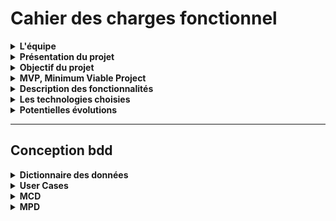 
# Cahier des charges fonctionnel
<details>
<summary>
<strong>L'équipe</strong>
</summary>

**Grégory CARUSO**
- Product Owner
- Lead Dev Front

**Marwann MANSOUR**
- Référent Technique
- GIT Master
- Dev Front

**Edwin GRANZOTTO**
- SCRUM Master
- Dev Back

**Cédric GAUTHIER**
- Lead Dev Back

</details>

<details>
<summary>
<strong>Présentation du projet</strong>
</summary>

Le projet, initié par la Société **TRANSPORTS & DISTRIBUTIONS ROUTIERS (T.D.R.)** a pour objectif de développer la visibilité de l’entreprise par le biais d’un site internet « vitrine ».

Ce projet en association avec l’école **O’Clock** rentre dans le cadre d’une mise en application pratique de connaissances pour **4 développeurs junior** chargés de mener à bien le projet en toute autonomie dans un délai d’un mois.


</details>

<details>
<summary>
<strong>Objectif du projet</strong>
</summary>

L’objectif est de créer un site internet moderne, lisible aussi bien sur Ordinateur que sur un mobile. Outil marketing de prédilection des entreprises ce site a pour but d’augmenter la visibilité de l’entreprise, mais aussi de simplifier la mise en relation avec de potentiels nouveaux clients (particuliers ou professionnels).

Ce site proposera plusieurs fonctionnalités accessibles. Par exemple :
L’inscription possible pour les utilisateurs
La possibilité de télécharger des documents et de faire des demandes de devis pré remplis
Une carte interactive permettant une estimation de tarif


</details>
<details>
<summary>
<strong> MVP, Minimum Viable Project </strong>
</summary>

Afin de garantir la viabilité du projet et sa pérennité, une priorisation classée par version a été prévue : 

- **Version 1.0**
  - Inscription pour des utilisateurs
  - Demande de devis
  - Formulaire de contact.

- **Version 1.1**
  - Une Carte interactive permettant d’estimer le délai de livraison ainsi qu’une estimation de tarification en fonction de la distance et du nombre de palettes souhaités (de 1 à 6). 

- **Version 1.2**
  - Téléchargement documents PDF
  - Auto-remplissage des champs de devis


</details>

<details>
<summary>
<strong> Description des fonctionnalités </strong>
</summary>

**Version 1.0** 
- Inscription utilisateurs :
L’utilisateur qui s’inscrit sur le site via le formulaire doit renseigner :
  - Nom/Société
  - Coordonnées de facturation
  - Siret
  - Mail
  - Tél

- Demande de devis :
  - Possibilité de renseigner une adresse de livraison différente de l’adresse de facturation.
  - Nombre de palettes
  - Dimensions
  - Poids
  - Commentaires

- Formulaire de contact : 

        Tout visiteur non inscrit pourra contacter l’Entreprise via ce formulaire
        Le visiteur devra renseigner Nom ou Société et mail
        Il aura à disposition une zone de saisie de texte ainsi qu’un bouton de validation.
        Au « Submit » un mail sera envoyer à l’Entreprise (exploitation@transportstdr.fr)

**Version 1.1**

- Carte interactive : 

        Le client, (avec ou sans connection) aura accès à une carte de France interactive.
        Il y verra les trois départements de départ (13, 06, 38) correspondant à ses 3 sites d’exploitation
        Après avoir cliqué sur un de ces trois départements, il devra cliquer sur le département de destination.
        Apparaîtra alors une modale lui demandant de renseigner le nombre de palette (de 1 à 6)
        Un tarif et un délai de base (sans les contraintes) lui sera alors communiqué en fonction du nombre de palette et du département de livraison.
        Deux boutons seront accessibles. “OK” pour fermer la modale, ou bien “Demander un devis“ pour accéder au formulaire de devis
        S’il est connecté le devis sera pré-rempli avec ses informations

**Version 1.2**

- Téléchargement documents PDF :
  
        Une dizaine de documents PDF seront téléchargeables par les clients.
        Ces documents sont communs à tous les clients
- Auto-remplissage des champs de devis :
  
        Les champs renseignés lors de l’inscription doivent être pré rempli sur l e devis. A savoir Nom/Société, Coordonnées de facturation, Mail, Tél.

</details>

<details>
<summary>
<strong> Les technologies choisies </strong>
</summary>

**Front :**
- ReactJS 
- Redux
- CSS
- JS
- Bulma CSS framework
- Axios

**Back :**

- NodeJS
- Express
- Postgres (Table relationnelle / Mongo & Redis non adaptés à la situation)
- Sqitch (pour simplifier les Migrations)
- Jestjs : pour les Test Unitaires


</details>

<details>
<summary>
<strong> Potentielles évolutions </strong>
</summary>

Dans des versions 2.X, il est prévu d’implémenter les fonctionnalités suivantes :
- Possibilité de paiement en ligne
- Lier le site au CRM de l’Entreprise 
- Demande de congé par calendrier
- Doc PDF personnalisables


</details>

---


## Conception bdd

<details>
<summary>
<strong>Dictionnaire des données</strong>
</summary>

### Entités :

-  **USER**
  
Nom|Description|Type|Commentaire|Contraintes|
-|-|-|-|-|
id|PK|INT|-|UNIQUE, NOT NULL|
bill_address_id|Foreign Key|INT|-|-|
name|nom ou société|TEXT|nom si particulier, société si pro|NOT NULL|
password|mot de passe|password|-|NOT NULL|
role|role de l'utilisateur|TEXT|USER ou ADMIN|NOT NULL|
inscription_date|date d'inscription|TIMESTAMPTZ|NOT NULL|
mail|email utilisé pour la communication de TDR vers l'utilisateur|TEXT|utilisé mailvalidator pour vérif du mail|UNIQUE, NOT NULL
phone|téléphone pour contacter l'utilisateur|phone|regex pour vérifier format international(commence par + et 9 à 12 chiffres) et français(commence par 0 et 9 à 12 chiffres)|NOT NULL|
|SIRET|n° SIRET|siret|format de type 000 000 000 00000|NOT NULL
Type|type d'utilisateur|TEXT|pro ou part|NOT NULL|

-  **SHIPMENT**
  
Nom|Description|Type|Commentaire|Contraintes|
-|-|-|-|-|
id|PK|INT|-|UNIQUE, NOT NULL|
user_id|Foreign Key|INT|-|-|
sender_address_id|Foreign Key|INT|-|-|
receiver_address_id|Foreign Key|INT|-|-|
quote_id|Foreign Key|INT|-|-|
ref|Ref interne de l'expé|INTERNAL_REF|-|regex pour vérifier nombre à 6 chiffres|

-  **BILL_ADDRESS**
  
Nom|Description|Type|Commentaire|Contraintes|
-|-|-|-|-|
id|PK|INT|-|UNIQUE, NOT NULL|
main|adresse|TEXT|composé du n° de voie, type de voie et nom de voie|NOT NULL|
complement|si complément d'adresse|TEXT|-|NULLABLE|
postal_code|code postal|POSTAL_CODE_FR|-|NOT NULL
city|ville|TEXT|-|NOT NULL

-  **SENDER_ADDRESS**
  
Nom|Description|Type|Commentaire|Contraintes|
-|-|-|-|-|
id|PK|INT|-|UNIQUE, NOT NULL|
department_id|Foreign Key|INT|-|-|
main|adresse|TEXT|composé du n° de voie, type de voie et nom de voie|NOT NULL|
complement|si complément d'adresse|TEXT|-|NULLABLE|
postal_code|code postal|POSTAL_CODE_FR|-|NOT NULL
city|ville|TEXT|-|NOT NULL

-  **RECEIVER_ADDRESS**
  
Nom|Description|Type|Commentaire|Contraintes|
-|-|-|-|-|
id|PK|INT|-|UNIQUE, NOT NULL|
department_id|Foreign Key|INT|-|-|
main|adresse|TEXT|composé du n° de voie, type de voie et nom de voie|NOT NULL|
complement|si complément d'adresse|TEXT|-|NULLABLE|
postal_code|code postal|POSTAL_CODE_FR|-|NOT NULL
city|ville|TEXT|-|NOT NULL

-  **QUOTE**

Nom|Description|Type|Commentaire|Contraintes|
-|-|-|-|-|
id|PK|INT|-|UNIQUE, NOT NULL|
ref_quote|réference interne du devis|INTERNAL_REF|Regex pour vérifier nombre à 6 chiffres|UNIQUE, NOT NULL|
nbr_pallets|nombre de pallette|INT|<7 - DEFAULT : 0|NULLABLE
distance|distance retenue pour le chiffrage|INT|-|NOT NULL|
price|prix de la livraison|FLOAT|prix HT de la livraison|NOT NULL
date_quote|date de réalisation du devis|TIMESTAMPTZ|DEFAULT : CURRENT_TIMESTAMP|NOT NULL
width|largeur|P_INT|entier>0|NOT NULL|
length|longueur|P_INT|entier>0|NOT NULL|
height|hauteur|P_INT|entier>0|NOT NULL|
weight|poids|P_INT|entier>0|NOT NULL
|comment|commentaire|TXT|-|NULLABLE

-  **DOCUMENT**

Nom|Description|Type|Commentaire|Contraintes|
-|-|-|-|-|
id|PK|INT|-|UNIQUE, NOT NULL|
source|path du fichier|TXT|utilisé pour le V1.2|UNIQUE, NOT NULL

-  **DEPARTMENT**

Nom|Description|Type|Commentaire|Contraintes|
-|-|-|-|-|
id|PK|INT|-|UNIQUE, NOT NULL
nbr|n° du département|TXT|-|UNIQUE, NOT NULL
name|nom du département|TXT|voir API pour construire la table|UNIQUE, NOT NULL


</details>
<details>

<summary>
<strong>User Cases</strong>
</summary>

En tant que...|Je veux pouvoir..|Afin de...|Version
|-|-|-|-|
visiteur|accéder à la page d'accueil|présentation|1.0
visiteur|accéder au formulaire d'inscription|m'inscrire|1.0
visiteur|creer un compte|pouvoir demander un devis|1.0
visiteur|me connecter|pouvoir demander un devis|1.0
visiteur|acceder au formulaire de contact|pour avoir un suppément d'info|1.0
Membre|me déconnecter||1.0
Membre|supprimer / modifier mon compte||1.0
Membre|accéder à la carte interactive|demander un avis|1.1
Membre|accéder à la liste des documents PDF|télécharger un document|1.2
Admin|me connecter|gérer le contenu|1.2
Admin|creer un compte admin|ajouter un autre admin|1.2
Admin|ajouter un doc pdf||1.2
Admin|modifier un doc pdf||1.2
Admin|supprimer un doc pdf||1.2

</details>

<details>

<summary>
<strong>MCD</strong>

</summary>

QUOTE: ref_quote , nbr_of_pallets, distance, price, date_quote, width, length, height, weight, comments
HAVE, 0N USER, 11 SHIPMENT
USER : name, password, role, inscription_date, mail, phone, SIRET, type
OWN ,11 USER, 1N BILL_ADDRESS
BILL_ADDRESS: main, complement, postal_code, city

STATEMENT, 0N QUOTE, 11 SHIPMENT
SHIPMENT : ref , creation_date
FORWARD_S,11 SHIPMENT, 0N SENDER_ADDRESS
SENDER_ADDRESS : main, complement, postal_code, city
LOCATE_S , 0N DEPARTMENT , 11 SENDER_ADDRESS

DOCUMENT : source
FORWARD_R,11 SHIPMENT,0N RECEIVER_ADDRESS
RECEIVER_ADDRESS : main, complement, postal_code, city
LOCATE_R , 0N DEPARTMENT , 11 RECEIVER_ADDRESS
DEPARTMENT : nbr, name

![](MCD.svg)

</details>

<details>

<summary>
<strong>MPD</strong>

</summary>

![](MPD.png)

</details>